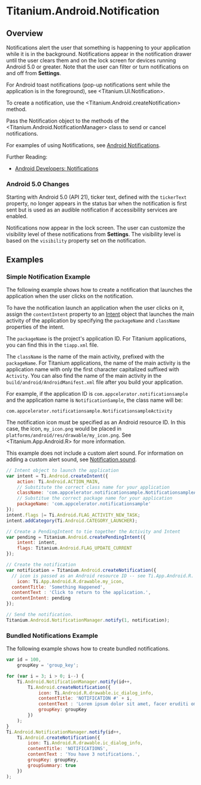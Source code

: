 # Titanium.Android.Notification

<TypeHeader/>

## Overview

Notifications alert the user that something is happening to your application while it is
in the background. Notifications appear in the notification drawer until the user
clears them and on the lock screen for devices running Android 5.0 or greater.
Note that the user can filter or turn notifications on and off from **Settings**.

For Android toast notifications (pop-up notifications sent while the application is in the
foreground), see <Titanium.UI.Notification>.

To create a notification, use the <Titanium.Android.createNotification> method.

Pass the Notification object to the methods of the <Titanium.Android.NotificationManager> class
to send or cancel notifications.

For examples of using Notifications, see [Android Notifications](#!/guide/Android_Notifications).

Further Reading:

  * [Android Developers: Notifications](https://developer.android.com/design/patterns/notifications.html)

### Android 5.0 Changes

Starting with Android 5.0 (API 21), ticker text, defined with the `tickerText` property,
no longer appears in the status bar when the notification is first sent but is used as an
audible notification if accessibility services are enabled.

Notifications now appear in the lock screen.  The user can customize the visibility level of
these notifications from **Settings**.  The visibility level is based on the `visibility`
property set on the notification.

## Examples

### Simple Notification Example

The following example shows how to create a notification that launches the
application when the user clicks on the notification.

To have the notification launch an application when the user clicks on it,
assign the `contentIntent` property to an [Intent](Titanium.Android.Intent) object
that launches the main activity of the application by specifying the `packageName`
and `className` properties of the intent.

The `packageName` is the project's application ID. For Titanium applications, you
can find this in the `tiapp.xml` file.

The `className` is the name of the main activity, prefixed with the `packageName`.
For Titanium applications, the name of the main activity is the application name with
only the first character capitalized suffixed with `Activity`.  You can also find the name
of the main activity in the `build/android/AndroidManifest.xml` file after you build your
application.

For example, if the application ID is `com.appcelerator.notificationsample` and the
application name is `NotificationSample`, the class name will be:

```
com.appcelerator.notificationsample.NotificationsampleActivity
```

The notification icon must be specified as an Android resource ID. In this case,
the icon, `my_icon.png` would be placed in `platforms/android/res/drawable/my_icon.png`.
See <Titanium.App.Android.R> for more information.

This example does not include a custom alert sound. For information on adding a
custom alert sound, see [Notification.sound](Titanium.Android.Notification.sound).

``` js
// Intent object to launch the application
var intent = Ti.Android.createIntent({
    action: Ti.Android.ACTION_MAIN,
    // Substitute the correct class name for your application
    className: 'com.appcelerator.notificationsample.NotificationsampleActivity',
    // Substitue the correct package name for your application
    packageName: 'com.appcelerator.notificationsample'
});
intent.flags |= Ti.Android.FLAG_ACTIVITY_NEW_TASK;
intent.addCategory(Ti.Android.CATEGORY_LAUNCHER);

// Create a PendingIntent to tie together the Activity and Intent
var pending = Titanium.Android.createPendingIntent({
    intent: intent,
    flags: Titanium.Android.FLAG_UPDATE_CURRENT
});

// Create the notification
var notification = Titanium.Android.createNotification({
  // icon is passed as an Android resource ID -- see Ti.App.Android.R.
    icon: Ti.App.Android.R.drawable.my_icon,
  contentTitle: 'Something Happened',
  contentText : 'Click to return to the application.',
  contentIntent: pending
});

// Send the notification.
Titanium.Android.NotificationManager.notify(1, notification);
```


### Bundled Notifications Example

The following example shows how to create bundled notifications.

``` js
var id = 100,
    groupKey = 'group_key';

for (var i = 3; i > 0; i--) {
    Ti.Android.NotificationManager.notify(id++,
        Ti.Android.createNotification({
            icon: Ti.Android.R.drawable.ic_dialog_info,
            contentTitle: 'NOTIFICATION #' + i,
            contentText : 'Lorem ipsum dolor sit amet, facer eruditi omittantur cu pri, nibh nonumy putant eam eu.'
            groupKey: groupKey
        })
    );
}
Ti.Android.NotificationManager.notify(id++,
    Ti.Android.createNotification({
        icon: Ti.Android.R.drawable.ic_dialog_info,
        contentTitle: 'NOTIFICATIONS',
        contentText : 'You have 3 notifications.',
        groupKey: groupKey,
        groupSummary: true
    })
);
```


<ApiDocs/>
